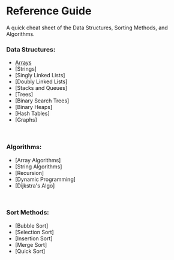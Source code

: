 # Reference Guide

A quick cheat sheet of the Data Structures, Sorting Methods, and Algorithms.

### Data Structures:
  - [Arrays](Data_Structures/Arrays.md)
  - [Strings]
  - [Singly Linked Lists]
  - [Doubly Linked Lists]
  - [Stacks and Queues]
  - [Trees]
  - [Binary Search Trees]
  - [Binary Heaps]
  - [Hash Tables]
  - [Graphs]
<br>

### Algorithms:
  - [Array Algorithms]
  - [String Algorithms]
  - [Recursion]
  - [Dynamic Programming]
  - [Dijkstra's Algo]
<br>

### Sort Methods:
  - [Bubble Sort]
  - [Selection Sort]
  - [Insertion Sort]
  - [Merge Sort]
  - [Quick Sort]
<br>


